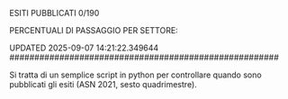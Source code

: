 ESITI PUBBLICATI 0/190 

PERCENTUALI DI PASSAGGIO PER SETTORE:

UPDATED 2025-09-07 14:21:22.349644
###################################################### 

Si tratta di un semplice script in python per controllare quando sono pubblicati gli esiti (ASN 2021, sesto quadrimestre).

